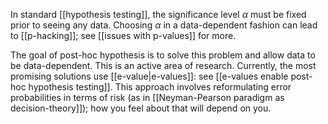 In standard [[hypothesis testing]], the significance level $\alpha$ must be fixed prior to seeing any data. Choosing $\alpha$ in a data-dependent fashion can lead to [[p-hacking]]; see [[issues with p-values]] for more. 

The goal of post-hoc hypothesis is to solve this problem and allow data to be data-dependent. This is an active area of research. Currently, the most promising solutions use [[e-value|e-values]]: see [[e-values enable post-hoc hypothesis testing]]. This approach involves reformulating error probabilities in terms of risk (as in [[Neyman-Pearson paradigm as decision-theory]]); how you feel about that will depend on you. 
